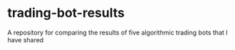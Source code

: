 # trading-bot-results
A repository for comparing the results of five algorithmic trading bots that I have shared
